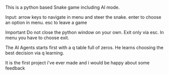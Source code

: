 This is a python based Snake game including AI mode. 

Input:
arrow keys to navigate in menu and steer the snake.
enter to choose an option in menu.
esc to leave a game

Important
Do not close the python window on your own.
Exit only via esc.
In menu you have to choose exit.

The AI Agents starts first with a q table full of zeros.
He learns choosing the best decision via q learning.

It is the first project i've ever made and i would be happy about some feedback 
